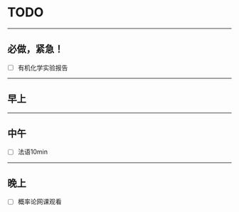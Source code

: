 # TODO
-----
## 必做，紧急！
- [ ] 有机化学实验报告
-----  
## 早上

-----
## 中午
- [ ] 法语10min
-----
## 晚上

- [ ] 概率论网课观看